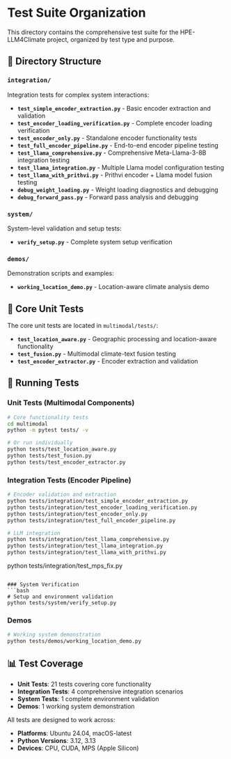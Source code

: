 # Test Suite Organization

This directory contains the comprehensive test suite for the HPE-LLM4Climate project, organized by test type and purpose.

## 📁 Directory Structure

### `integration/`
Integration tests for complex system interactions:
- **`test_simple_encoder_extraction.py`** - Basic encoder extraction and validation
- **`test_encoder_loading_verification.py`** - Complete encoder loading verification
- **`test_encoder_only.py`** - Standalone encoder functionality tests
- **`test_full_encoder_pipeline.py`** - End-to-end encoder pipeline testing
- **`test_llama_comprehensive.py`** - Comprehensive Meta-Llama-3-8B integration testing
- **`test_llama_integration.py`** - Multiple Llama model configuration testing
- **`test_llama_with_prithvi.py`** - Prithvi encoder + Llama model fusion testing
- **`debug_weight_loading.py`** - Weight loading diagnostics and debugging
- **`debug_forward_pass.py`** - Forward pass analysis and debugging

### `system/`
System-level validation and setup tests:
- **`verify_setup.py`** - Complete system setup verification

### `demos/`
Demonstration scripts and examples:
- **`working_location_demo.py`** - Location-aware climate analysis demo

## 🧪 Core Unit Tests

The core unit tests are located in `multimodal/tests/`:
- **`test_location_aware.py`** - Geographic processing and location-aware functionality
- **`test_fusion.py`** - Multimodal climate-text fusion testing
- **`test_encoder_extractor.py`** - Encoder extraction and validation

## 🚀 Running Tests

### Unit Tests (Multimodal Components)
```bash
# Core functionality tests
cd multimodal
python -m pytest tests/ -v

# Or run individually
python tests/test_location_aware.py
python tests/test_fusion.py
python tests/test_encoder_extractor.py
```

### Integration Tests (Encoder Pipeline)
```bash
# Encoder validation and extraction
python tests/integration/test_simple_encoder_extraction.py
python tests/integration/test_encoder_loading_verification.py
python tests/integration/test_encoder_only.py
python tests/integration/test_full_encoder_pipeline.py

# LLM integration
python tests/integration/test_llama_comprehensive.py
python tests/integration/test_llama_integration.py
python tests/integration/test_llama_with_prithvi.py
```
python tests/integration/test_mps_fix.py
```

### System Verification
```bash
# Setup and environment validation
python tests/system/verify_setup.py
```

### Demos
```bash
# Working system demonstration
python tests/demos/working_location_demo.py
```

## 📊 Test Coverage

- **Unit Tests**: 21 tests covering core functionality
- **Integration Tests**: 4 comprehensive integration scenarios
- **System Tests**: 1 complete environment validation
- **Demos**: 1 working system demonstration

All tests are designed to work across:
- **Platforms**: Ubuntu 24.04, macOS-latest
- **Python Versions**: 3.12, 3.13
- **Devices**: CPU, CUDA, MPS (Apple Silicon)
